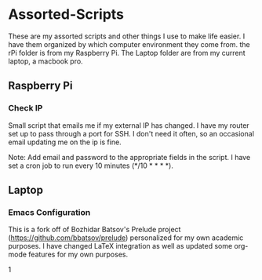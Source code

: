 # Assorted-Scripts
These are my assorted scripts and other things I use to make life easier. I have them organized by which computer environment they come from. the rPi folder is from my Raspberry Pi. The Laptop folder are from my current laptop, a macbook pro.

## Raspberry Pi

### Check IP
Small script that emails me if my external IP has changed. I have my router set up to pass through a port for SSH. I don't need it often, so an occasional email updating me on the ip is fine. 

Note: Add email and password to the appropriate fields in the script. I have set a cron job to run every 10 minutes (*/10 * * * *).

## Laptop

### Emacs Configuration
This is a fork off of Bozhidar Batsov's Prelude project (https://github.com/bbatsov/prelude) personalized for my own academic purposes. I have changed LaTeX integration as well as updated some org-mode features for my own purposes.

1
